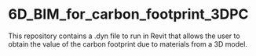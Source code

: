 # 6D_BIM_for_carbon_footprint_3DPC
This repository contains a .dyn file to run in Revit that allows the user to obtain the value of the carbon footprint due to materials from a 3D model.
